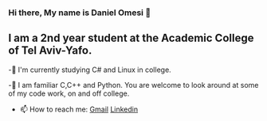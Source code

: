 ### Hi there, My name is Daniel Omesi 👋
## I am a 2nd year student at the Academic College of Tel Aviv-Yafo.

-🌱 I'm currently studying C# and Linux in college.

-🔭 I am familiar C,C++ and Python. You are welcome to look around at some of my code work, on and off college.

- 📫 How to reach me: [Gmail](omesidaniel@gmail.com) [Linkedin](https://www.linkedin.com/in/daniel-omesi/)





<!--
**danielomesi/danielomesi** is a ✨ _special_ ✨ repository because its `README.md` (this file) appears on your GitHub profile.

Here are some ideas to get you started:

- 🔭 I’m currently working on ...
- 🌱 I’m currently learning ...
- 👯 I’m looking to collaborate on ...
- 🤔 I’m looking for help with ...
- 💬 Ask me about ...

- 😄 Pronouns: ...
- ⚡ Fun fact: ...
-->
